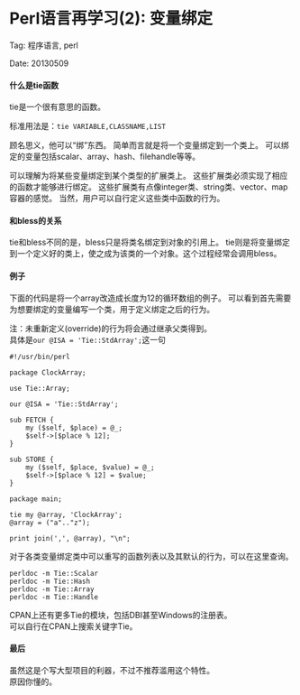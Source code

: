 Perl语言再学习(2): 变量绑定
===========================

Tag: 程序语言, perl

Date: 20130509

#### 什么是tie函数

tie是一个很有意思的函数。

标准用法是：`tie VARIABLE,CLASSNAME,LIST`

顾名思义，他可以“绑”东西。
简单而言就是将一个变量绑定到一个类上。
可以绑定的变量包括scalar、array、hash、filehandle等等。

可以理解为将某些变量绑定到某个类型的扩展类上。
这些扩展类必须实现了相应的函数才能够进行绑定。
这些扩展类有点像integer类、string类、vector、map容器的感觉。
当然，用户可以自行定义这些类中函数的行为。

#### 和bless的关系

tie和bless不同的是，bless只是将类名绑定到对象的引用上。
tie则是将变量绑定到一个定义好的类上，使之成为该类的一个对象。这个过程经常会调用bless。

#### 例子

下面的代码是将一个array改造成长度为12的循环数组的例子。
可以看到首先需要为想要绑定的变量编写一个类，用于定义绑定之后的行为。

注：未重新定义(override)的行为将会通过继承父类得到。<br>
具体是`our @ISA = 'Tie::StdArray';`这一句

	#!/usr/bin/perl

	package ClockArray;

	use Tie::Array;

	our @ISA = 'Tie::StdArray';

	sub FETCH {
		my ($self, $place) = @_;
		$self->[$place % 12];
	}

	sub STORE {
		my ($self, $place, $value) = @_;
		$self->[$place % 12] = $value;
	}

	package main;

	tie my @array, 'ClockArray';
	@array = ("a".."z");

	print join(',', @array), "\n";


对于各类变量绑定类中可以重写的函数列表以及其默认的行为，可以在这里查询。

    perldoc -m Tie::Scalar
	perldoc -m Tie::Hash
	perldoc -m Tie::Array
	perldoc -m Tie::Handle

CPAN上还有更多Tie的模块，包括DBI甚至Windows的注册表。<br>
可以自行在CPAN上搜索关键字Tie。

#### 最后

虽然这是个写大型项目的利器，不过不推荐滥用这个特性。<br>
原因你懂的。	

